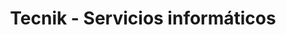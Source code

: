 ---
title: "Tecnik - Servicios informáticos"
url: /reus/tecnik-servicios-informaticos/
shop: Computer
---